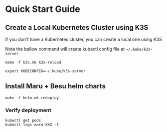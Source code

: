 # Quick Start Guide

## Create a Local Kubernetes Cluster using K3S
If you don't have a Kubernetes cluster, you can create a local one using K3S

Note the bellow command will create kubectl config file at `~/.kube/k3s-server`
```
make -f k3s.mk k3s-reload
```

```
export KUBECONFIG=~/.kube/k3s-server
```

## Install Maru + Besu helm charts
```
make -f helm.mk redeploy
```

### Verify deployment
```
kubectl get pods
kubectl logs maru-XXX -f
```
